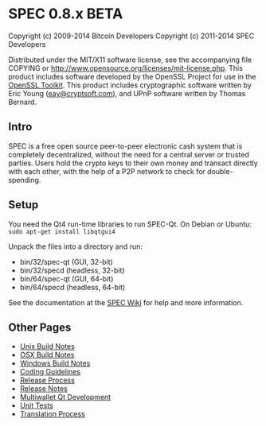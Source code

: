 SPEC 0.8.x BETA
====================

Copyright (c) 2009-2014 Bitcoin Developers
Copyright (c) 2011-2014 SPEC Developers

Distributed under the MIT/X11 software license, see the accompanying
file COPYING or http://www.opensource.org/licenses/mit-license.php.
This product includes software developed by the OpenSSL Project for use in the [OpenSSL Toolkit](http://www.openssl.org/). This product includes
cryptographic software written by Eric Young ([eay@cryptsoft.com](mailto:eay@cryptsoft.com)), and UPnP software written by Thomas Bernard.


Intro
---------------------
SPEC is a free open source peer-to-peer electronic cash system that is
completely decentralized, without the need for a central server or trusted
parties.  Users hold the crypto keys to their own money and transact directly
with each other, with the help of a P2P network to check for double-spending.


Setup
---------------------
You need the Qt4 run-time libraries to run SPEC-Qt. On Debian or Ubuntu:
	`sudo apt-get install libqtgui4`

Unpack the files into a directory and run:

- bin/32/spec-qt (GUI, 32-bit)
- bin/32/specd (headless, 32-bit)
- bin/64/spec-qt (GUI, 64-bit)
- bin/64/specd (headless, 64-bit)

See the documentation at the [SPEC Wiki](http://spec.info)
for help and more information.


Other Pages
---------------------
- [Unix Build Notes](build-unix.md)
- [OSX Build Notes](build-osx.md)
- [Windows Build Notes](build-msw.md)
- [Coding Guidelines](coding.md)
- [Release Process](release-process.md)
- [Release Notes](release-notes.md)
- [Multiwallet Qt Development](multiwallet-qt.md)
- [Unit Tests](unit-tests.md)
- [Translation Process](translation_process.md)
